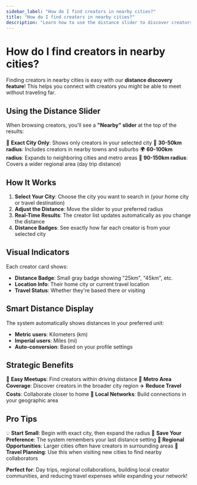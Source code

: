 ```yaml
---
sidebar_label: "How do I find creators in nearby cities?"
title: "How do I find creators in nearby cities?"
description: "Learn how to use the distance slider to discover creators in nearby cities and expand your collaboration opportunities."
---
```


# How do I find creators in nearby cities?

Finding creators in nearby cities is easy with our **distance discovery feature**! This helps you connect with creators you might be able to meet without traveling far.

## **Using the Distance Slider**

When browsing creators, you'll see a **"Nearby" slider** at the top of the results:

🎯 **Exact City Only**: Shows only creators in your selected city
📍 **30-50km radius**: Includes creators in nearby towns and suburbs
🌍 **60-100km radius**: Expands to neighboring cities and metro areas
🚗 **90-150km radius**: Covers a wider regional area (day trip distance)

## **How It Works**

1. **Select Your City**: Choose the city you want to search in (your home city or travel destination)
2. **Adjust the Distance**: Move the slider to your preferred radius
3. **Real-Time Results**: The creator list updates automatically as you change the distance
4. **Distance Badges**: See exactly how far each creator is from your selected city

## **Visual Indicators**

Each creator card shows:
- **Distance Badge**: Small gray badge showing "25km", "45km", etc.
- **Location Info**: Their home city or current travel location
- **Travel Status**: Whether they're based there or visiting

## **Smart Distance Display**

The system automatically shows distances in your preferred unit:
- **Metric users**: Kilometers (km)
- **Imperial users**: Miles (mi)
- **Auto-conversion**: Based on your profile settings

## **Strategic Benefits**

🚗 **Easy Meetups**: Find creators within driving distance
🌆 **Metro Area Coverage**: Discover creators in the broader city region
✈️ **Reduce Travel Costs**: Collaborate closer to home
🤝 **Local Networks**: Build connections in your geographic area

## **Pro Tips**

💡 **Start Small**: Begin with exact city, then expand the radius
📱 **Save Your Preference**: The system remembers your last distance setting
🎯 **Regional Opportunities**: Larger cities often have creators in surrounding areas
📍 **Travel Planning**: Use this when visiting new cities to find nearby collaborators

**Perfect for**: Day trips, regional collaborations, building local creator communities, and reducing travel expenses while expanding your network!